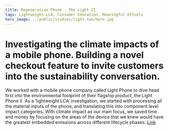 ```yaml
---
title: Regenerative Phone - The Light II
tags: Lightweight LCA, Consumer Education, Meaningful Offsets
hero_image: ../public/studies/light-two/hero.jpg
---
```

# Investigating the climate impacts of a mobile phone. Building a novel checkout feature to invite customers into the sustainability conversation.

We worked with a mobile phone company called Light Phone to dive head first into the environmental footprint of their flagship product, the Light Phone II. As a ‘lightweight LCA’ investigation, we started with processing all the material inputs of the phone, and translating this into component level impact categories. With climate impact as our main focus, we saved time and money by focusing on the areas of the device that we knew would have the greatest embedded emissions across different lifecycle phases. [Link](https://sanctuary.computer)

